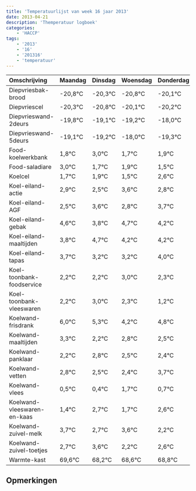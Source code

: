 ```yaml
---
title: 'Temperatuurlijst van week 16 jaar 2013'
date: 2013-04-21
description: 'Themperatuur logboek'
categories:
    - 'HACCP'
tags:
    - '2013'
    - '16'
    - '201316'
    - 'temperatuur'
---
```

|Omschrijving|Maandag|Dinsdag|Woensdag|Donderdag|Vrijdag|Zaterdag|Zondag|
|:---|:---|:---|:---|:---|:---|:---|:---|
|Diepvriesbak-brood|-20,8°C|-20,3°C|-20,8°C|-20,1°C|-20,2°C|-19,0°C|-20,3°C|
|Diepvriescel|-20,3°C|-20,8°C|-20,1°C|-20,2°C|-19,0°C|-20,3°C|-20,1°C|
|Diepvrieswand-2deurs|-19,8°C|-19,1°C|-19,2°C|-18,0°C|-19,3°C|-19,1°C|-19,5°C|
|Diepvrieswand-5deurs|-19,1°C|-19,2°C|-18,0°C|-19,3°C|-19,1°C|-19,5°C|-18,4°C|
|Food-koelwerkbank|1,8°C|3,0°C|1,7°C|1,9°C|1,5°C|2,6°C|1,8°C|
|Food-saladiare|3,0°C|1,7°C|1,9°C|1,5°C|2,6°C|1,8°C|2,7°C|
|Koelcel|1,7°C|1,9°C|1,5°C|2,6°C|1,8°C|2,7°C|2,2°C|
|Koel-eiland-actie|2,9°C|2,5°C|3,6°C|2,8°C|3,7°C|3,2°C|3,2°C|
|Koel-eiland-AGF|2,5°C|3,6°C|2,8°C|3,7°C|3,2°C|3,2°C|4,0°C|
|Koel-eiland-gebak|4,6°C|3,8°C|4,7°C|4,2°C|4,2°C|5,0°C|4,3°C|
|Koel-eiland-maaltijden|3,8°C|4,7°C|4,2°C|4,2°C|5,0°C|4,3°C|3,2°C|
|Koel-eiland-tapas|3,7°C|3,2°C|3,2°C|4,0°C|3,3°C|2,2°C|2,8°C|
|Koel-toonbank-foodservice|2,2°C|2,2°C|3,0°C|2,3°C|1,2°C|1,8°C|1,5°C|
|Koel-toonbank-vleeswaren|2,2°C|3,0°C|2,3°C|1,2°C|1,8°C|1,5°C|1,4°C|
|Koelwand-frisdrank|6,0°C|5,3°C|4,2°C|4,8°C|4,5°C|4,4°C|5,7°C|
|Koelwand-maaltijden|3,3°C|2,2°C|2,8°C|2,5°C|2,4°C|3,7°C|2,7°C|
|Koelwand-panklaar|2,2°C|2,8°C|2,5°C|2,4°C|3,7°C|2,7°C|3,6°C|
|Koelwand-vetten|2,8°C|2,5°C|2,4°C|3,7°C|2,7°C|3,6°C|2,2°C|
|Koelwand-vlees|0,5°C|0,4°C|1,7°C|0,7°C|1,6°C|0,2°C|0,6°C|
|Koelwand-vleeswaren-en-kaas|1,4°C|2,7°C|1,7°C|2,6°C|1,2°C|1,6°C|1,8°C|
|Koelwand-zuivel-melk|3,7°C|2,7°C|3,6°C|2,2°C|2,6°C|2,8°C|2,8°C|
|Koelwand-zuivel-toetjes|2,7°C|3,6°C|2,2°C|2,6°C|2,8°C|2,8°C|2,6°C|
|Warmte-kast|69,6°C|68,2°C|68,6°C|68,8°C|68,8°C|68,6°C|68,2°C|

## Opmerkingen


